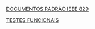 [DOCUMENTOS PADRÃO IEEE 829](https://docs.google.com/document/d/1xuRbwQKVZfR0372Fic_UkGgcpar1AJ3Lqd_l_Vb6aLw/edit?usp=sharing)

[TESTES FUNCIONAIS](https://docs.google.com/document/d/1ExcheRPhlIbeXFOwweYJ-U00hndThJyrx2G0QcQJgQw/edit?usp=sharing)
